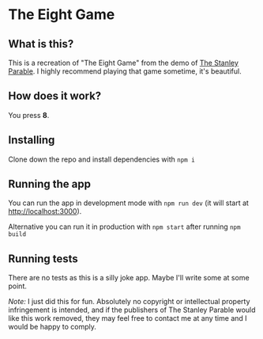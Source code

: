 # The Eight Game

## What is this?
This is a recreation of "The Eight Game" from the demo of [The Stanley Parable](https://store.steampowered.com/app/221910/The_Stanley_Parable/). I highly recommend playing that game sometime, it's beautiful.

## How does it work?
You press **8**.

## Installing
Clone down the repo and install dependencies with `npm i`

## Running the app
You can run the app in development mode with `npm run dev` (it will start at [http://localhost:3000](http://localhost:3000)).

Alternative you can run it in production with `npm start` after running `npm build`

## Running tests
There are no tests as this is a silly joke app. Maybe I'll write some at some point.

_Note:_ I just did this for fun. Absolutely no copyright or intellectual property infringement is intended, and if the publishers of The Stanley Parable would like this work removed, they may feel free to contact me at any time and I would be happy to comply.
